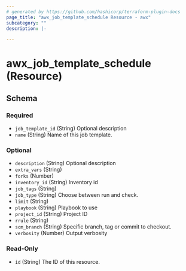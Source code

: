 ```yaml
---
# generated by https://github.com/hashicorp/terraform-plugin-docs
page_title: "awx_job_template_schedule Resource - awx"
subcategory: ""
description: |-
  
---
```


# awx_job_template_schedule (Resource)





<!-- schema generated by tfplugindocs -->
## Schema

### Required

- `job_template_id` (String) Optional description
- `name` (String) Name of this job template.

### Optional

- `description` (String) Optional description
- `extra_vars` (String)
- `forks` (Number)
- `inventory_id` (String) Inventory id
- `job_tags` (String)
- `job_type` (String) Choose between run and check.
- `limit` (String)
- `playbook` (String) Playbook to use
- `project_id` (String) Project ID
- `rrule` (String)
- `scm_branch` (String) Specific branch, tag or commit to checkout.
- `verbosity` (Number) Output verbosity

### Read-Only

- `id` (String) The ID of this resource.
